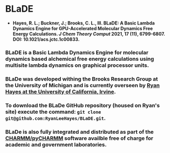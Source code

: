 # BLaDE
  - __Hayes, R. L.; Buckner, J.; Brooks, C. L., III. BLaDE: A Basic Lambda Dynamics Engine for GPU-Accelerated Molecular Dynamics Free Energy Calculations. *J Chem Theory Comput* 2021, 17 (11), 6799-6807. DOI: 10.1021/acs.jctc.1c00833.__

### BLaDE is a Basic Lambda Dynamics Engine for molecular dynamics based alchemical free energy calculations using multisite lambda dynamics on graphical processor units.
### BLaDe was developed withing the Brooks Research Group at the University of Michigan and is currently overseen by [Ryan Hayes at the University of California, Irvine](https://github.com/RyanLeeHayes).
### To download the BLaDe GitHub repository (housed on Ryan's site) execute the command: `git clone git@github.com:RyanLeeHayes/BLaDE.git`.
### BLaDe is also fully integrated and distributed as part of the [CHARMM/pyCHARMM](https://charmm.chemistry.harvard.edu/main.php) software availble free of charge for academic and government laboratories.
